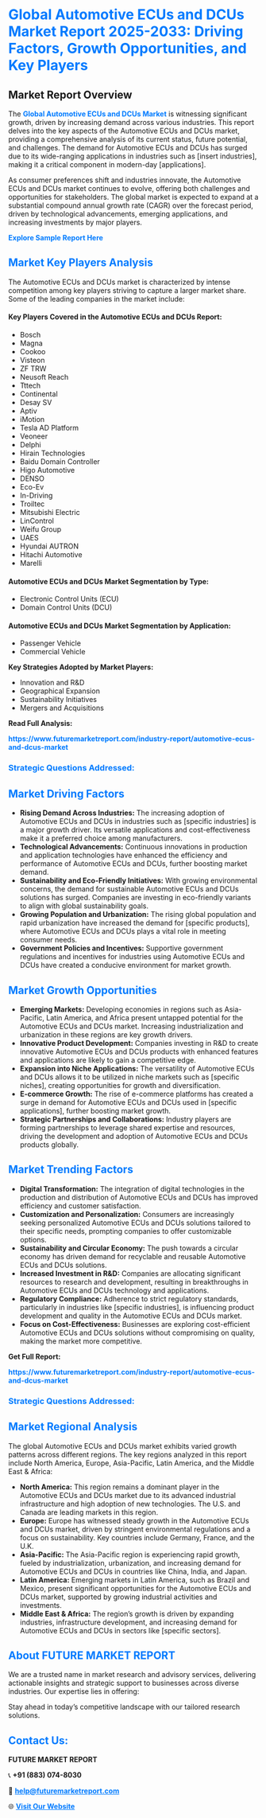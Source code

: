 <h1 style="color: #007BFF;">Global Automotive ECUs and DCUs Market Report 2025-2033: Driving Factors, Growth Opportunities, and Key Players</h1>

<section id="overview">
<h2>Market Report Overview</h2>
<p>The <a href="https://www.futuremarketreport.com/industry-report/automotive-ecus-and-dcus-market" style="color: #007BFF; text-decoration: none;"><strong>Global Automotive ECUs and DCUs Market</strong></a> is witnessing significant growth, driven by increasing demand across various industries. This report delves into the key aspects of the Automotive ECUs and DCUs market, providing a comprehensive analysis of its current status, future potential, and challenges. The demand for Automotive ECUs and DCUs has surged due to its wide-ranging applications in industries such as [insert industries], making it a critical component in modern-day [applications].</p>
<p>As consumer preferences shift and industries innovate, the Automotive ECUs and DCUs market continues to evolve, offering both challenges and opportunities for stakeholders. The global market is expected to expand at a substantial compound annual growth rate (CAGR) over the forecast period, driven by technological advancements, emerging applications, and increasing investments by major players.</p>
</section>

<section id="overview">
<p><a href="https://www.futuremarketreport.com/request-sample/reportId=81791" style="color: #007BFF; text-decoration: none;"><strong>Explore Sample Report Here</strong></a></p>
</section>

<section id="key-players">
<h2 style="color: #007BFF;">Market Key Players Analysis</h2>
<p>The Automotive ECUs and DCUs market is characterized by intense competition among key players striving to capture a larger market share. Some of the leading companies in the market include:</p>
<h4>Key Players Covered in the Automotive ECUs and DCUs Report:</h4>
<ul><li>Bosch</li><li>Magna</li><li>Cookoo</li><li>Visteon</li><li>ZF TRW</li><li>Neusoft Reach</li><li>Tttech</li><li>Continental</li><li>Desay SV</li><li>Aptiv</li><li>iMotion</li><li>Tesla AD Platform</li><li>Veoneer</li><li>Delphi</li><li>Hirain Technologies</li><li>Baidu Domain Controller</li><li>Higo Automotive</li><li>DENSO</li><li>Eco-Ev</li><li>In-Driving</li><li>Troiltec</li><li>Mitsubishi Electric</li><li>LinControl</li><li>Weifu Group</li><li>UAES</li><li>Hyundai AUTRON</li><li>Hitachi Automotive</li><li>Marelli</li></ul>
<h4>Automotive ECUs and DCUs Market Segmentation by Type:</h4>
<ul><li>Electronic Control Units (ECU)</li><li>Domain Control Units (DCU)</li></ul>

<h4>Automotive ECUs and DCUs Market Segmentation by Application:</h4>
<ul><li>Passenger Vehicle</li><li>Commercial Vehicle</li></ul>
<p><strong>Key Strategies Adopted by Market Players:</strong></p>
<ul>
<li>Innovation and R&D</li>
<li>Geographical Expansion</li>
<li>Sustainability Initiatives</li>
<li>Mergers and Acquisitions</li>
</ul>
</section>

<section>
<p><strong>Read Full Analysis: </strong></p><a href="https://www.futuremarketreport.com/industry-report/automotive-ecus-and-dcus-market" style="color: #007BFF; text-decoration: none;"><strong>https://www.futuremarketreport.com/industry-report/automotive-ecus-and-dcus-market</strong></a>
<h3 style="color: #007BFF;">Strategic Questions Addressed:</h3>
</section>

<section id="driving-factors">
<h2 style="color: #007BFF;">Market Driving Factors</h2>
<ul>
<li><strong>Rising Demand Across Industries:</strong> The increasing adoption of Automotive ECUs and DCUs in industries such as [specific industries] is a major growth driver. Its versatile applications and cost-effectiveness make it a preferred choice among manufacturers.</li>
<li><strong>Technological Advancements:</strong> Continuous innovations in production and application technologies have enhanced the efficiency and performance of Automotive ECUs and DCUs, further boosting market demand.</li>
<li><strong>Sustainability and Eco-Friendly Initiatives:</strong> With growing environmental concerns, the demand for sustainable Automotive ECUs and DCUs solutions has surged. Companies are investing in eco-friendly variants to align with global sustainability goals.</li>
<li><strong>Growing Population and Urbanization:</strong> The rising global population and rapid urbanization have increased the demand for [specific products], where Automotive ECUs and DCUs plays a vital role in meeting consumer needs.</li>
<li><strong>Government Policies and Incentives:</strong> Supportive government regulations and incentives for industries using Automotive ECUs and DCUs have created a conducive environment for market growth.</li>
</ul>
</section>

<section id="growth-opportunities">
<h2 style="color: #007BFF;">Market Growth Opportunities</h2>
<ul>
<li><strong>Emerging Markets:</strong> Developing economies in regions such as Asia-Pacific, Latin America, and Africa present untapped potential for the Automotive ECUs and DCUs market. Increasing industrialization and urbanization in these regions are key growth drivers.</li>
<li><strong>Innovative Product Development:</strong> Companies investing in R&D to create innovative Automotive ECUs and DCUs products with enhanced features and applications are likely to gain a competitive edge.</li>
<li><strong>Expansion into Niche Applications:</strong> The versatility of Automotive ECUs and DCUs allows it to be utilized in niche markets such as [specific niches], creating opportunities for growth and diversification.</li>
<li><strong>E-commerce Growth:</strong> The rise of e-commerce platforms has created a surge in demand for Automotive ECUs and DCUs used in [specific applications], further boosting market growth.</li>
<li><strong>Strategic Partnerships and Collaborations:</strong> Industry players are forming partnerships to leverage shared expertise and resources, driving the development and adoption of Automotive ECUs and DCUs products globally.</li>
</ul>
</section>

<section id="trending-factors">
<h2 style="color: #007BFF;">Market Trending Factors</h2>
<ul>
<li><strong>Digital Transformation:</strong> The integration of digital technologies in the production and distribution of Automotive ECUs and DCUs has improved efficiency and customer satisfaction.</li>
<li><strong>Customization and Personalization:</strong> Consumers are increasingly seeking personalized Automotive ECUs and DCUs solutions tailored to their specific needs, prompting companies to offer customizable options.</li>
<li><strong>Sustainability and Circular Economy:</strong> The push towards a circular economy has driven demand for recyclable and reusable Automotive ECUs and DCUs solutions.</li>
<li><strong>Increased Investment in R&D:</strong> Companies are allocating significant resources to research and development, resulting in breakthroughs in Automotive ECUs and DCUs technology and applications.</li>
<li><strong>Regulatory Compliance:</strong> Adherence to strict regulatory standards, particularly in industries like [specific industries], is influencing product development and quality in the Automotive ECUs and DCUs market.</li>
<li><strong>Focus on Cost-Effectiveness:</strong> Businesses are exploring cost-efficient Automotive ECUs and DCUs solutions without compromising on quality, making the market more competitive.</li>
</ul>
</section>

<section>
<p><strong>Get Full Report: </strong></p><a href="https://www.futuremarketreport.com/industry-report/automotive-ecus-and-dcus-market" style="color: #007BFF; text-decoration: none;"><strong>https://www.futuremarketreport.com/industry-report/automotive-ecus-and-dcus-market</strong></a>
<h3 style="color: #007BFF;">Strategic Questions Addressed:</h3>
</section>


<section id="regional-analysis">
<h2 style="color: #007BFF;">Market Regional Analysis</h2>
<p>The global Automotive ECUs and DCUs market exhibits varied growth patterns across different regions. The key regions analyzed in this report include North America, Europe, Asia-Pacific, Latin America, and the Middle East & Africa:</p>
<ul>
<li><strong>North America:</strong> This region remains a dominant player in the Automotive ECUs and DCUs market due to its advanced industrial infrastructure and high adoption of new technologies. The U.S. and Canada are leading markets in this region.</li>
<li><strong>Europe:</strong> Europe has witnessed steady growth in the Automotive ECUs and DCUs market, driven by stringent environmental regulations and a focus on sustainability. Key countries include Germany, France, and the U.K.</li>
<li><strong>Asia-Pacific:</strong> The Asia-Pacific region is experiencing rapid growth, fueled by industrialization, urbanization, and increasing demand for Automotive ECUs and DCUs in countries like China, India, and Japan.</li>
<li><strong>Latin America:</strong> Emerging markets in Latin America, such as Brazil and Mexico, present significant opportunities for the Automotive ECUs and DCUs market, supported by growing industrial activities and investments.</li>
<li><strong>Middle East & Africa:</strong> The region’s growth is driven by expanding industries, infrastructure development, and increasing demand for Automotive ECUs and DCUs in sectors like [specific sectors].</li>
</ul>
</section>

<footer>
<h2 style="color: #007BFF;">About FUTURE MARKET REPORT</h2>
<p>We are a trusted name in market research and advisory services, delivering actionable insights and strategic support to businesses across diverse industries. Our expertise lies in offering:</p>

<p>Stay ahead in today’s competitive landscape with our tailored research solutions.</p>

<h2 style="color: #007BFF;">Contact Us:</h2>
<p><strong>FUTURE MARKET REPORT</strong></p>
<p>📞 <strong>+91 (883) 074-8030</strong></p>
<p>📧 <strong><a href="mailto:help@futuremarketreport.com" style="color: #007BFF;">help@futuremarketreport.com</a></strong></p>
<p>🌐 <strong><a href="https://www.futuremarketreport.com/" style="color: #007BFF;">Visit Our Website</a></strong></p>
</footer>